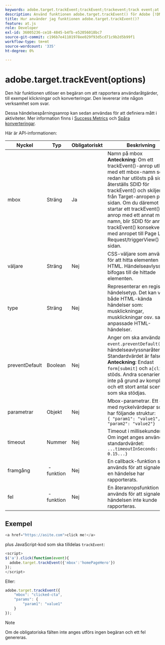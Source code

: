 ```yaml
---
keywords: adobe.target.trackEvent;trackEvent;trackevent;track event;at.js;functions;function;preventDefault;preventDefault;prevent default
description: Använd funktionen adobe.target.trackEvent() för Adobe [!DNL Target] at.js JavaScript-bibliotek som utlöser en begäran om att rapportera användaråtgärder, till exempel klickningar och konverteringar på din webbplats.
title: Hur använder jag funktionen adobe.target.trackEvent()?
feature: at.js
role: Developer
exl-id: 36005236-ce18-4845-b4fb-e52056018bc7
source-git-commit: c196b7e41101978ee029f93d5cd71c9b2d5b99f1
workflow-type: tm+mt
source-wordcount: '335'
ht-degree: 0%

---
```


# adobe.target.trackEvent(options)

Den här funktionen utlöser en begäran om att rapportera användaråtgärder, till exempel klickningar och konverteringar. Den levererar inte någon verksamhet som svar.

Dessa händelsespårningsanrop kan sedan användas för att definiera mått i aktiviteter. Mer information finns i [Success Metrics](/help/main/c-activities/r-success-metrics/success-metrics.md#reference_D011575C85DA48E989A244593D9B9924) och [Spåra konverteringar](https://developer.adobe.com/target/implement/client-side/atjs/how-to-deployatjs/implement-target-without-a-tag-manager/).

Här är API-informationen:

| Nyckel | Typ | Obligatoriskt | Beskrivning |
|--- |--- |--- |--- |
| mbox | Sträng | Ja | Namn på mbox <br>**Anteckning**: Om ett trackEvent()-anrop utlöses med ett mbox-namn som redan har utlösts på sidan, återställs SDID för trackEvent() och skiljer sig från Target-anropen på sidan. Om du däremot startar ett trackEvent()-anrop med ett annat mbox-namn, blir SDID för anropet trackEvent() konsekvent med anropet till Page Load Request/triggerView() på sidan. |
| väljare | Sträng | Nej | CSS-väljare som används för att hitta elementen i HTML. Händelseavlyssnarna bifogas till de hittade elementen. |
| type | Sträng | Nej | Representerar en registrerad händelsetyp. Det kan vara både HTML-kända händelser som: musklickningar, musklickningar osv. samt anpassade HTML-händelser. |
| preventDefault | Boolean | Nej | Anger om ska användas `event.preventDefault()` i händelseavlyssnaråteranrop. Standardvärdet är false.<br>**Anteckning**: Endast `form[submit]` och `a[click]` stöds. Andra scenarier stöds inte på grund av komplexitet och ett stort antal scenarier som ska stödjas. |
| parametrar | Objekt | Nej | Mbox-parametrar. Ett objekt med nyckelvärdepar som har följande struktur:<br>`{ "param1": "value1", "param2": "value2"}` |
| timeout | Nummer | Nej | Timeout i millisekunder.<br>Om inget anges används standardvärdet:<br>`...timeoutInSeconds: 0.15...}` |
| framgång |  -funktion | Nej | En callback-funktion som används för att signalera att en händelse har rapporterats. |
| fel |  -funktion | Nej | En återanropsfunktion som används för att signalera att händelsen inte kunde rapporteras. |

## Exempel

```javascript
<a href="https://asite.com">click me!</a> 
```

plus JavaScript-kod som ska tilldelas `trackEvent`:

```javascript
<script> 
$('a').click(function(event){ 
  adobe.target.trackEvent({'mbox':'homePageHero'}) 
}); 
</script> 
```

Eller:

```javascript
adobe.target.trackEvent({ 
    "mbox": "clicked-cta", 
    "params": { 
        "param1": "value1" 
    } 
});
```

>[!NOTE]
>
>Om de obligatoriska fälten inte anges utförs ingen begäran och ett fel genereras.
